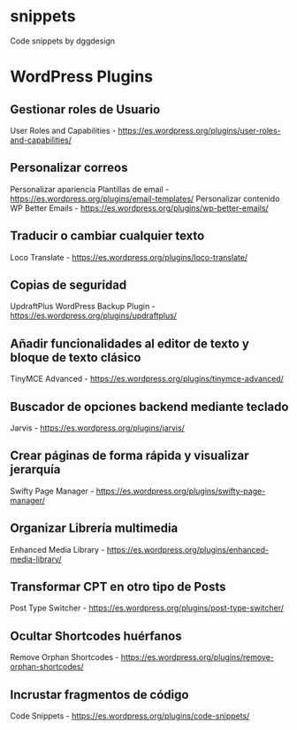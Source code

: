 # snippets
Code snippets by dggdesign


# WordPress Plugins

## Gestionar roles de Usuario
User Roles and Capabilities - https://es.wordpress.org/plugins/user-roles-and-capabilities/

## Personalizar correos
Personalizar apariencia
Plantillas de email - https://es.wordpress.org/plugins/email-templates/
Personalizar contenido
WP Better Emails - https://es.wordpress.org/plugins/wp-better-emails/

## Traducir o cambiar cualquier texto
Loco Translate - https://es.wordpress.org/plugins/loco-translate/

## Copias de seguridad
UpdraftPlus WordPress Backup Plugin - https://es.wordpress.org/plugins/updraftplus/

## Añadir funcionalidades al editor de texto y bloque de texto clásico
TinyMCE Advanced - https://es.wordpress.org/plugins/tinymce-advanced/

## Buscador de opciones backend mediante teclado
Jarvis - https://es.wordpress.org/plugins/jarvis/

## Crear páginas de forma rápida y visualizar jerarquía
Swifty Page Manager - https://es.wordpress.org/plugins/swifty-page-manager/

## Organizar Librería multimedia
Enhanced Media Library - https://es.wordpress.org/plugins/enhanced-media-library/

## Transformar CPT en otro tipo de Posts
Post Type Switcher - https://es.wordpress.org/plugins/post-type-switcher/

## Ocultar Shortcodes huérfanos
Remove Orphan Shortcodes - https://es.wordpress.org/plugins/remove-orphan-shortcodes/

## Incrustar fragmentos de código
Code Snippets - https://es.wordpress.org/plugins/code-snippets/




